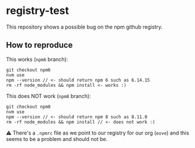# registry-test

This repository shows a possible bug on the npm github registry.

## How to reproduce

This works (`npm6` branch):

```
git checkout npm6
nvm use
npm --version // <- should return npm 6 such as 6.14.15
rm -rf node_modules && npm install <- works :)
```

This does NOT work (`npm8` branch):

```
git checkout npm8
nvm use
npm --version // <- should return npm 8 such as 8.11.0
rm -rf node_modules && npm install // <- does not work :(
```

⚠️ There's a `.npmrc` file as we point to our registry for our org (`eove`) and this seems to be a problem and should not be.